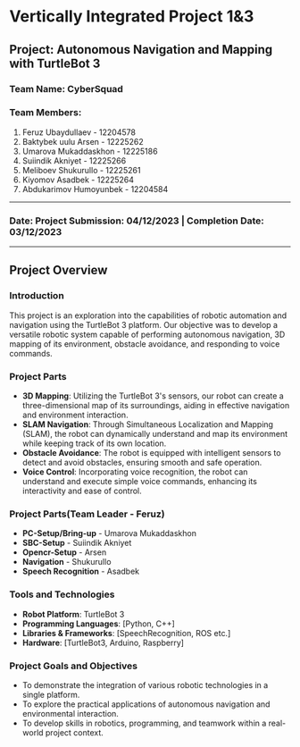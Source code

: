 # Vertically Integrated Project 1&3

## Project: Autonomous Navigation and Mapping with TurtleBot 3

### Team Name: CyberSquad

### Team Members:

1. Feruz Ubaydullaev - 12204578
2. Baktybek uulu Arsen - 12225262
3. Umarova Mukaddaskhon - 12225186
4. Suiindik Akniyet - 12225266
5. Meliboev Shukurullo - 12225261
6. Kiyomov Asadbek - 12225264
7. Abdukarimov Humoyunbek - 12204584

---

### Date: Project Submission: 04/12/2023 | Completion Date: 03/12/2023

---

## Project Overview

### Introduction

This project is an exploration into the capabilities of robotic automation and navigation using the TurtleBot 3 platform. Our objective was to develop a versatile robotic system capable of performing autonomous navigation, 3D mapping of its environment, obstacle avoidance, and responding to voice commands.

### Project Parts

- **3D Mapping**: Utilizing the TurtleBot 3's sensors, our robot can create a three-dimensional map of its surroundings, aiding in effective navigation and environment interaction.
- **SLAM Navigation**: Through Simultaneous Localization and Mapping (SLAM), the robot can dynamically understand and map its environment while keeping track of its own location.
- **Obstacle Avoidance**: The robot is equipped with intelligent sensors to detect and avoid obstacles, ensuring smooth and safe operation.
- **Voice Control**: Incorporating voice recognition, the robot can understand and execute simple voice commands, enhancing its interactivity and ease of control.

### Project Parts(Team Leader - Feruz)

- **PC-Setup/Bring-up** - Umarova Mukaddaskhon
- **SBC-Setup** - Suiindik Akniyet
- **Opencr-Setup** - Arsen
- **Navigation** - Shukurullo
- **Speech Recognition** - Asadbek

### Tools and Technologies

- **Robot Platform**: TurtleBot 3
- **Programming Languages**: [Python, C++]
- **Libraries & Frameworks**: [SpeechRecognition, ROS etc.]
- **Hardware**: [TurtleBot3, Arduino, Raspberry]

### Project Goals and Objectives

- To demonstrate the integration of various robotic technologies in a single platform.
- To explore the practical applications of autonomous navigation and environmental interaction.
- To develop skills in robotics, programming, and teamwork within a real-world project context.

